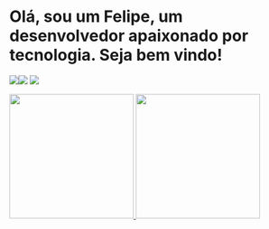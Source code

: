 # Olá, sou um Felipe, um desenvolvedor apaixonado por tecnologia. Seja bem vindo!

[<img src="https://img.shields.io/badge/linkedin-%230077B5.svg?&style=for-the-badge&logo=linkedin&logoColor=white" />](https://www.linkedin.com/in/felipe-muros-48367433/)[<img src = "https://img.shields.io/badge/instagram-%23E4405F.svg?&style=for-the-badge&logo=instagram&logoColor=white">](https://www.instagram.com/felipe.muros/) [<img src = "https://img.shields.io/badge/facebook-%231877F2.svg?&style=for-the-badge&logo=facebook&logoColor=white">](https://www.facebook.com/xlipxlip)

<div>
  <a href="https://github.com/murosfc">
  <img height="220em" src="https://github-readme-stats.vercel.app/api?username=murosfc&show_icons=true&theme=gruvbox&include_all_commits=true&count_private=true"/>
    
   
  <img height="220em" src="https://github-readme-stats.vercel.app/api/top-langs/?username=murosfc&layout=compact&langs_count=7&theme=gruvbox"/>
</div>
  
